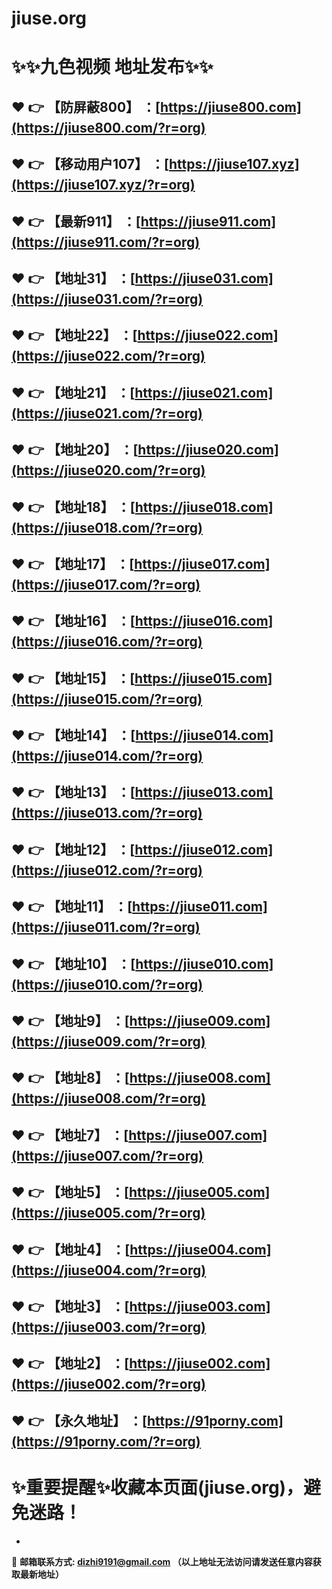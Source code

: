 # jiuse.org
:sparkles::sparkles:九色视频 地址发布:sparkles::sparkles:
==
:heart: :point_right: 【防屏蔽800】 ：[https://jiuse800.com](https://jiuse800.com/?r=org)
------
:heart: :point_right: 【移动用户107】 ：[https://jiuse107.xyz](https://jiuse107.xyz/?r=org)
------
:heart: :point_right: 【最新911】 ：[https://jiuse911.com](https://jiuse911.com/?r=org)
------
:heart: :point_right: 【地址31】 ：[https://jiuse031.com](https://jiuse031.com/?r=org)
------
:heart: :point_right: 【地址22】 ：[https://jiuse022.com](https://jiuse022.com/?r=org)
------
:heart: :point_right: 【地址21】 ：[https://jiuse021.com](https://jiuse021.com/?r=org)
------
:heart: :point_right: 【地址20】 ：[https://jiuse020.com](https://jiuse020.com/?r=org)
------
:heart: :point_right: 【地址18】 ：[https://jiuse018.com](https://jiuse018.com/?r=org)
------
:heart: :point_right: 【地址17】 ：[https://jiuse017.com](https://jiuse017.com/?r=org)
------
:heart: :point_right: 【地址16】 ：[https://jiuse016.com](https://jiuse016.com/?r=org)
------
:heart: :point_right: 【地址15】 ：[https://jiuse015.com](https://jiuse015.com/?r=org)
------
:heart: :point_right: 【地址14】 ：[https://jiuse014.com](https://jiuse014.com/?r=org)
------
:heart: :point_right: 【地址13】 ：[https://jiuse013.com](https://jiuse013.com/?r=org)
------
:heart: :point_right: 【地址12】 ：[https://jiuse012.com](https://jiuse012.com/?r=org)
------
:heart: :point_right: 【地址11】 ：[https://jiuse011.com](https://jiuse011.com/?r=org)
------
:heart: :point_right: 【地址10】 ：[https://jiuse010.com](https://jiuse010.com/?r=org)
------
:heart: :point_right: 【地址9】 ：[https://jiuse009.com](https://jiuse009.com/?r=org)
------
:heart: :point_right: 【地址8】 ：[https://jiuse008.com](https://jiuse008.com/?r=org)
------
:heart: :point_right: 【地址7】 ：[https://jiuse007.com](https://jiuse007.com/?r=org)
------
:heart: :point_right: 【地址5】 ：[https://jiuse005.com](https://jiuse005.com/?r=org)
------
:heart: :point_right: 【地址4】 ：[https://jiuse004.com](https://jiuse004.com/?r=org)
------
:heart: :point_right: 【地址3】 ：[https://jiuse003.com](https://jiuse003.com/?r=org)
------
:heart: :point_right: 【地址2】 ：[https://jiuse002.com](https://jiuse002.com/?r=org)
------
:heart: :point_right: 【永久地址】 ：[https://91porny.com](https://91porny.com/?r=org)
------
:sparkles:重要提醒:sparkles:收藏本页面(jiuse.org)，避免迷路！
==

-

:e-mail: __邮箱联系方式: <dizhi9191@gmail.com> （以上地址无法访问请发送任意内容获取最新地址）__